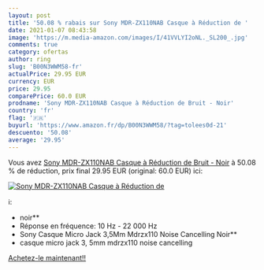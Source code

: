 ```yaml
---
layout: post
title: '50.08 % rabais sur Sony MDR-ZX110NAB Casque à Réduction de '
date: 2021-01-07 08:43:58
image: 'https://m.media-amazon.com/images/I/41VVLYI2oNL._SL200_.jpg'
comments: true
category: ofertas
author: ring
slug: 'B00N3WWM58-fr'
actualPrice: 29.95 EUR
currency: EUR
price: 29.95
comparePrice: 60.0 EUR
prodname: 'Sony MDR-ZX110NAB Casque à Réduction de Bruit - Noir'
country: 'fr'
flag: '🇫🇷'
buyurl: 'https://www.amazon.fr/dp/B00N3WWM58/?tag=tolees0d-21'
descuento: '50.08'
average: '29.95'
---
```


Vous avez [Sony MDR-ZX110NAB Casque à Réduction de Bruit - Noir](https://www.amazon.fr/dp/B00N3WWM58/?tag=tolees0d-21)  à  50.08 % de réduction, prix final  29.95 EUR (original: 60.0 EUR) ici:

[![Sony MDR-ZX110NAB Casque à Réduction de ](https://m.media-amazon.com/images/I/41VVLYI2oNL._SL200_.jpg)](https://www.amazon.fr/dp/B00N3WWM58/?tag=tolees0d-21)

ℹ️:

- noir**
- Réponse en fréquence: 10 Hz - 22 000 Hz
- Sony Casque Micro Jack 3,5Mm Mdrzx110 Noise Cancelling Noir**
- casque micro jack 3, 5mm mdrzx110 noise cancelling

[Achetez-le maintenant!!](https://www.amazon.fr/dp/B00N3WWM58/?tag=tolees0d-21)
